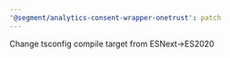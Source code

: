 ```yaml
---
'@segment/analytics-consent-wrapper-onetrust': patch
---
```


Change tsconfig compile target from ESNext->ES2020
